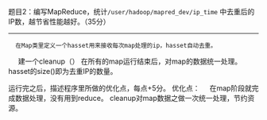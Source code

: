 
题目2：编写MapReduce，统计`/user/hadoop/mapred_dev/ip_time` 中去重后的IP数，越节省性能越好。（35分）

---
      在Map类里定义一个hasset用来接收每次map处理的ip，hasset自动去重。
      建一个cleanup（） 在所有的map运行结束后，对map的数据统一处理。hasset的size()即为去重IP的数量。

运行完之后，描述程序里所做的优化点，每点+5分。
优化点：
     在map阶段就完成数据处理，没有用到reduce。 cleanup对map数据之做一次统一处理，节约资源。
